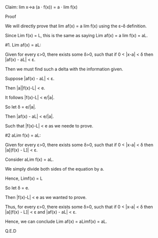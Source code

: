 Claim: lim x->a (a ⋅ f(x)) = a ⋅ lim f(x)

Proof



We will directly prove that lim af(x) = a lim f(x) using the ε–δ definition.

Since Lim f(x) = L, this is the same as saying Lim af(x) = a lim f(x) = aL.



\#1. Lim af(x) = aL:

Given for every ε>0, there exists some δ>0, such that if 0 < |x-a| < δ then |af(x) - aL| < ε.

Then we must find such a delta with the information given.



Suppose |af(x) - aL| < ε.

Then |a||f(x)-L| < e.

It follows |f(x)-L| < e/|a|.

So let δ = e/|a|.

Then |af(x) - aL| < e/|a|.

Such that |f(x)-L| < e as we neede to prove.





\#2 aLim f(x) = aL:

Given for every ε>0, there exists some δ>0, such that if 0 < |x-a| < δ then |a\[(f(x) - L]| < ε.


Consider aLim f(x) = aL.

We simply divide both sides of the equation by a.

Hence, Limf(x) = L

So let δ = e.

Then |f(x)-L| < e as we wanted to prove.



Thus, for every ε>0, there exists some δ>0, such that if 0 < |x-a| < δ then |a\[(f(x) - L]| < ε and |af(x) - aL| < ε.

Hence, we can conclude Lim af(x) = aLimf(x) = aL.



Q.E.D



